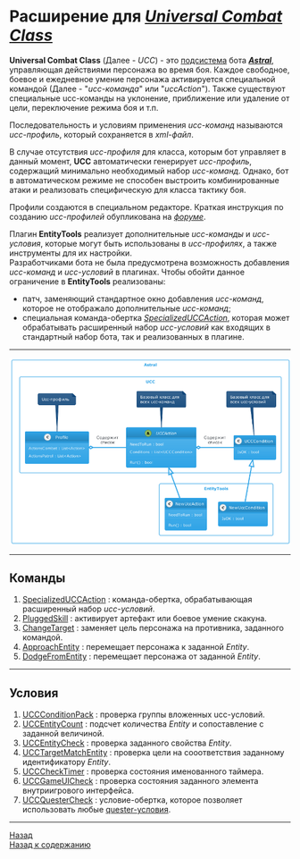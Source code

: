 # **Расширение для [*Universal Combat Class*](../General/Glossary-RU.md#ref-UCC)**

**Universal Combat Class** (Далее - *UCC*) - это [подсистема](https://www.neverwinter-bot.com/forums/viewtopic.php?f=150&t=8020) бота [***Astral***](https://www.neverwinter-bot.com/forums/index.php), управляющая действиями персонажа во время боя.
Каждое свободное, боевое и ежедневное умение персонажа активируется специальной командой (Далее - "*ucc-команда*" или "*uccAction*"). Также существуют специальные ucc-команды на уклонение, приближение или удаление от цели, переключение режима боя и т.п.

Последовательность и условиям применения *ucc-команд* называются *ucc-профиль*, который сохраняется в *xml-файл*.

В случае отсутствия *ucc-профиля* для класса, которым бот управляет в данный момент, **UCC** автоматически генерирует *ucc-профиль*, содержащий минимально необходимый набор *ucc-команд*. Однако, бот в автоматическом режиме не способен выстроить комбинированные атаки и реализовать специфическую для класса тактику боя.

Профили создаются в специальном редакторе. Краткая инструкция по созданию *ucc-профилей* обупликована на  [*форуме*](https://www.neverwinter-bot.com/forums/viewtopic.php?f=150&t=8020).

Плагин **EntityTools** реализует дополнительные *ucc-команды* и *ucc-условия*, которые могут быть использованы в *ucc-профилях*, а также инструменты для их настройки.  
Разработчиками бота не была предусмотрена возможность добавления *ucc-команд* и *ucc-условий* в плагинах. Чтобы обойти данное ограничение в **EntityTools** реализованы:
- патч, заменяющий стандартное окно добавления *ucc-команд*, которое не отображало дополнительные *ucc-команд*;
- специальная команда-обертка [*SpecializedUCCAction*](Actions/SpecializedUCCAction-RU.md), которая может обрабатывать расширенный набор *ucc-условий* как входящих в стандартный набор бота, так и реализованных в плагине.

---

<p align="center"><img src="diagrams/UccClasses.png"></p>

---

## <a name="ref-Actions"></a>**Команды**

1.  [SpecializedUCCAction](Actions/SpecializedUCCAction-RU.md) : команда-обертка, обрабатывающая расширенный набор *ucc-условий*.
2.  [PluggedSkill](Actions/PluggedSkill-RU.md) : активирует артефакт или боевое умение скакуна.
3.  [ChangeTarget](Actions/ChangeTarget-RU.md) : заменяет цель персонажа на противника, заданного командой.
4.  [ApproachEntity](Actions/ApproachEntity-RU.md) : перемещает персонажа к заданной *Entity*.
5.  [DodgeFromEntity](Actions/DodgeFromEntity-RU.md) : перемещает персонажа от заданной *Entity*.

---

## <a name="ref-Conditions"></a>**Условия**
1. [UCCConditionPack](Conditions/UCCConditionPack-RU.md) : проверка группы вложенных ucc-условий.
2. [UCCEntityCount](Conditions/UCCEntityCount-RU.md) : подсчет количества *Entity* и сопоставление с заданной величиной.
3. [UCCEntityCheck](Conditions/UCCEntityCheck-RU.md) : проверка заданного свойства *Entity*.
4. [UCCTargetMatchEntity](Conditions/UCCTargetMatchEntity-RU.md) : проверка цели на сооответствия заданному идентификатору *Entity*.
5. [UCCCheckTimer](Conditions/UCCCheckTimer-RU.md) : проверка состояния именованного таймера.
6. [UCCGameUICheck](Conditions/UCCGameUICheck-RU.md) : проверка состояния заданного элемента внутриигрового интерфейса.
7. [UCCQuesterCheck](Conditions/UCCQuesterCheck-RU.md) : условие-обертка, которое позволяет использовать любые [quester-условия](http://www.neverwinter-bot.com/forums/viewtopic.php?f=150&t=7892&start=10#p43910).

---

<a href="javascript:history.back()">Назад</a>  
[Назад к содержанию](../index.md)